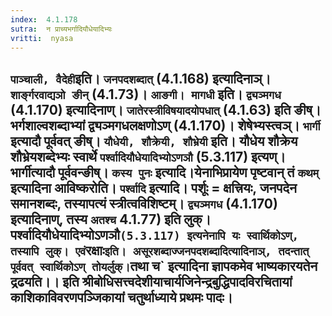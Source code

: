 ```yaml
---
index:  4.1.178
sutra:  न प्राच्यभर्गादियौधेयादिभ्यः
vritti:  nyasa
---
```


`पाञ्चाली, वैदेही`इति। `जनपदशब्दात्` (4.1.168) इत्यादिनाञ्। `शार्ङ्गरवाद्यञो ङीन्` (4.1.73)। `आङगी। मागधी` इति। `द्व्यञ्मगध` (4.1.170) इत्यादिनाण्। `जातेरस्त्रीविषयादयोपधात्` (4.1.63) इति ङीष्। भर्गशाल्वशब्दाभ्यां द्व्यञ्मगधलक्षणोऽण् (4.1.170)। शेषेभ्यस्त्वञ्। `भार्गी` इत्यादौ पूर्ववत् ङीष्। `यौधेयी, शौक्रेयी, शौभ्रेयी` इति। यौधेय शौक्रेय शौभ्रेयशब्देभ्यः स्वार्थे `पर्श्वादियौधेयादिभ्योऽणञौ` (5.3.117) इत्यण्। भार्गीत्यादौ पूर्ववन्ङीष्।
`कस्य पुनः` इत्यादि।येनाभिप्रायेण पृष्टवान् तं `कथम्` इत्यादिना आविष्करोति। `पर्श्वादि` इत्यादि। पर्शूः = क्षत्त्रियः, जनपदेन समानशब्दः, तस्यापत्यं स्त्रीत्वविशिष्टम्। `द्व्यञ्मगध` (4.1.170) इत्यादिनाण्, तस्य `अतश्च` 4.1.77) इति लुक्। पर्श्वादियौधेयादिभ्योऽणञौ` (5.3.117) इत्यनेनापि यः स्वार्थिकोऽण्, तस्यापि लुक्। एवं `रक्षाः` इति। असूरशब्दाज्जनपदशब्दादित्यादिनाञ्, तदन्तात् पूर्ववत् स्वार्थिकोऽण् तोयर्लुक्। `तथा च` इत्यादिना ज्ञापकमेव भाष्यकारयतेन द्रढयति।।
इति श्रीबोधिसत्त्वदेशीयाचार्यजिनेन्द्रबुद्धिपादविरचितायां
काशिकाविवरणपञ्जिकायां
चतुर्थाध्याये प्रथमः पादः।
--------------------------------



